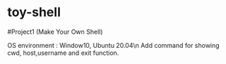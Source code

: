 # toy-shell
#Project1 (Make Your Own Shell)

OS environment : Window10, Ubuntu 20.04\n
Add command for showing cwd, host,username and exit function.
